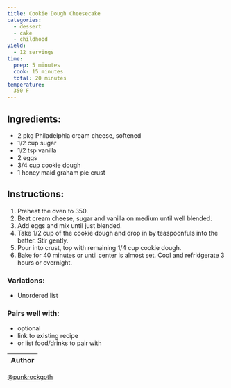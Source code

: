 ```yaml
---
title: Cookie Dough Cheesecake
categories:
  - dessert
  - cake
  - childhood
yield:
  - 12 servings
time:  
  prep: 5 minutes
  cook: 15 minutes
  total: 20 minutes
temperature:
  350 F
---
```


## Ingredients:
* 2 pkg Philadelphia cream cheese, softened
* 1/2 cup sugar
* 1/2 tsp vanilla
* 2 eggs
* 3/4 cup cookie dough
* 1 honey maid graham pie crust
 
## Instructions:
1. Preheat the oven to 350. 
2. Beat cream cheese, sugar and vanilla on medium until well blended.
3. Add eggs and mix until just blended.
4. Take 1/2 cup of the cookie dough and drop in by teaspoonfuls into the batter. Stir gently.
5. Pour into crust, top with remaining 1/4 cup cookie dough.
6. Bake for 40 minutes or until center is almost set. Cool and refridgerate 3 hours or overnight.


### Variations:
* Unordered list

### Pairs well with:
* optional
* link to existing recipe
* or list food/drinks to pair with

Author |
------ |
[@punkrockgoth](https://github.com/punkrockgoth)
